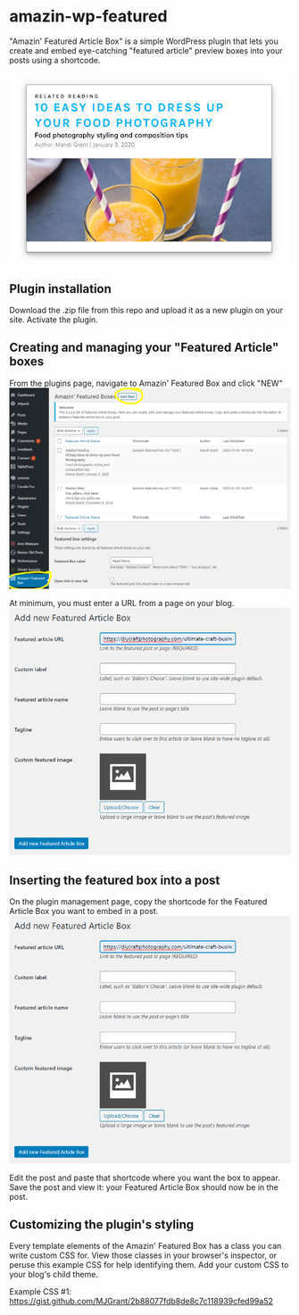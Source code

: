 # amazin-wp-featured
"Amazin' Featured Article Box" is a simple WordPress plugin that lets you create and embed eye-catching "featured article" preview boxes into your posts using a shortcode. 

![alt text](samples/amazin-featured-article-box-sample1.jpg "Amazin Featured Box in action")

## Plugin installation
Download the .zip file from this repo and upload it as a new plugin on your site. Activate the plugin. 

## Creating and managing your "Featured Article" boxes
From the plugins page, navigate to Amazin' Featured Box and click "NEW"
![alt text](samples/amazin-management-page.png "Create a new one")

At minimum, you must enter a URL from a page on your blog. 
![alt text](samples/add-new-featured-box.png "Creating an Amazin Featured Box")

## Inserting the featured box into a post
On the plugin management page, copy the shortcode for the Featured Article Box you want to embed in a post.
![alt text](samples/add-new-featured-box.png "Creating an Amazin Featured Box")

Edit the post and paste that shortcode where you want the box to appear. Save the post and view it: your Featured Article Box should now be in the post. 

## Customizing the plugin's styling
Every template elements of the Amazin' Featured Box has a class you can write custom CSS for. View those classes in your browser's inspector, or peruse this example CSS for help identifying them. Add your custom CSS to your blog's child theme.

Example CSS #1:
https://gist.github.com/MJGrant/2b88077fdb8de8c7c118939cfed99a52
